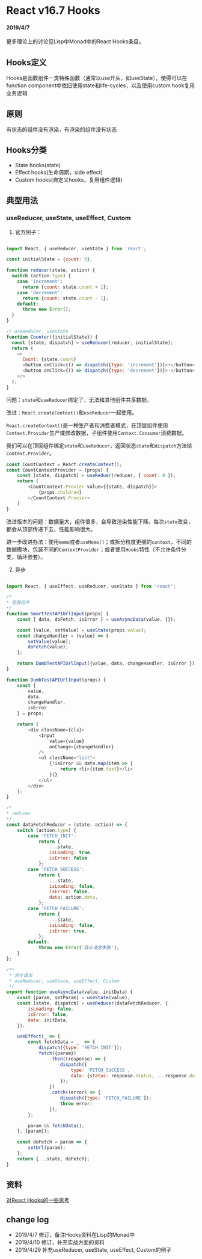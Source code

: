 # React v16.7 Hooks

#### 2019/4/7

更多理论上的讨论见Lisp中Monad中的React Hooks条目。

## Hooks定义

Hooks是函数组件一类特殊函数（通常以use开头，如useState），使得可以在function component中依旧使用state和life-cycles，以及使用custom hook复用业务逻辑

## 原则

有状态的组件没有渲染，有渲染的组件没有状态

## Hooks分类

- State hooks(state)
- Effect hooks(生命周期，side effect)
- Custom hooks(自定义hooks，复用组件逻辑)

## 典型用法

### useReducer, useState, useEffect, Custom

1. 官方例子：


``` JavaScript

import React, { useReducer, useState } from 'react';

const initialState = {count: 0};

function reducer(state, action) {
  switch (action.type) {
    case 'increment':
      return {count: state.count + 1};
    case 'decrement':
      return {count: state.count - 1};
    default:
      throw new Error();
  }
}

// useReducer, useState
function Counter({initialState}) {
  const [state, dispatch] = useReducer(reducer, initialState);
  return (
    <>
      Count: {state.count}
      <button onClick={() => dispatch({type: 'increment'})}>+</button>
      <button onClick={() => dispatch({type: 'decrement'})}>-</button>
    </>
  );
}

```

问题：`state`和`useReducer`绑定了，无法和其他组件共享数据。

改进：`React.createContext()`和`useReducer`一起使用。

`React.createContext()`是一种生产者和消费者模式，在顶层组件使用`Context.Provider`生产或修改数据，子组件使用`Context.Consumer`消费数据。

我们可以在顶层组件绑定`state`和`useReducer`，返回状态`state`和`dispatch`方法给`Context.Provider`。

``` JavaScript
const CountContext = React.createContext();
const CountContextProvider = (props) {
    const [state, dispatch] = useReduer(reducer, { count: 0 });
    return (
        <CountContext.Provier value={{state, dispatch}}>
            {props.children}
        </CountContext.Provier>
    )
}

```

改进版本的问题：数据量大，组件很多，会导致渲染性能下降。每次`state`改变，都会从顶部传递下去，性能影响很大。

进一步改进办法：使用`memo`或者`useMemo()`；或拆分粒度更细的`context`，不同的数据模块，包装不同的`ContextProvider`；或者使用`Hooks`特性（不允许条件分支，循环嵌套）。

2. 异步

``` JavaScript

import React, { useEffect, useReducer, useState } from 'react';

/*
* 容器组件
*/
function SmartTestAPIUrlInput(props) {
    const { data, doFetch, isError } = useAsyncData(value, {});

    const [value, setValue] = useState(props.value);
    const changeHandler = (value) => {
        setValue(value);
        doFetch(value);
    };

    return DumbTestAPIUrlInput({value, data, changeHandler, isError });
}

function DumbTestAPIUrlInput(props) {
    const {
        value,
        data,
        changeHandler,
        isError
    } = props;

    return (
        <div className={cls}>
            <Input
                value={value}
                onChange={changeHandler}
            />
            <ul className="list">
                {!isError && data.map(item => {
                    return <li>{item.text}</li>
                })}
            </ul>
        </div>
    );
}

/*
* reducer
*/
const dataFetchReducer = (state, action) => {
    switch (action.type) {
        case 'FETCH_INIT':
            return {
                ...state,
                isLoading: true,
                isError: false
            };
        case 'FETCH_SUCCESS':
            return {
                ...state,
                isLoading: false,
                isError: false,
                data: action.data,
            };
        case 'FETCH_FAILURE':
            return {
                ...state,
                isLoading: false,
                isError: true,
            };
        default:
            throw new Error('异步请求失败');
    }
};

/**
 * 异步请求
 * useReducer, useState, useEffect, Custom
 */
export function useAsyncData(value, initData) {
    const [param, setParam] = useState(value);
    const [state, dispatch] = useReducer(dataFetchReducer, {
        isLoading: false,
        isError: false,
        data: initData,
    });

    useEffect(_ => {
        const fetchData = _  => {
            dispatch({type: 'FETCH_INIT'});
            fetch({param})
                .then((response) => {
                    dispatch({
                        type: 'FETCH_SUCCESS',
                        data: {status: response.status, ...response.data}
                    });
                })
                .catch((error) => {
                    dispatch({type: 'FETCH_FAILURE'});
                    throw error;
                });
        };

        param && fetchData();
    }, [param]);

    const doFetch = param => {
        setUrl(param);
    };
    return {...state, doFetch};
}

```

## 资料

[对React Hooks的一些思考](https://zhuanlan.zhihu.com/p/48264713)

## change log

- 2019/4/7 修订，备注Hooks资料在Lisp的Monad中
- 2019/4/10 修订，补充实战方面的资料
- 2019/4/29 补充useReducer, useState, useEffect, Custom的例子

